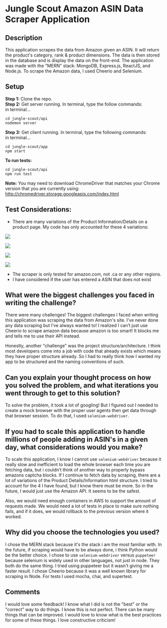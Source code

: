 # Jungle Scout Amazon ASIN Data Scraper Application

## Description ##
 This application scrapes the data from Amazon given an ASIN. It will return the product's category, rank & product dimensions. The data is then stored in the database and is display the data on the front-end. The application was made with the "MERN" stack:  MongoDB, Express.js, ReactJS, and Node.js. To scrape the Amazon data, I used Cheerio and Selenium. 

## Setup ##
__Step 1:__ Clone the repo.  
__Step 2:__  Get server running. In terminal, type the follow commands:  
in terminal...
```
cd jungle-scout/api
nodemon server
```
__Step 3:__ Get client running. In terminal, type the following commands:  
in terminal... 
```
cd jungle-scout/app
npm start
```

__To run tests:__
```
cd jungle-scout/api
npm run test
```

__Note:__ You may need to download ChromeDriver that matches your Chrome version that you are currently using: http://chromedriver.storage.googleapis.com/index.html

## Test Considerations:

- There are many variations of the Product Information/Details on a product page. My code has only accounted for these 4 variations:

![](https://paper-attachments.dropbox.com/s_FE3CE9E74DAEF32A9C0A9D2F16E4532C410853ABF3AD1FDA853C8456D433F590_1562360422735_product-type-1.png)

![](https://paper-attachments.dropbox.com/s_FE3CE9E74DAEF32A9C0A9D2F16E4532C410853ABF3AD1FDA853C8456D433F590_1562360439764_Screen+Shot+2019-06-30+at+10.33.04+PM.png)

![](https://paper-attachments.dropbox.com/s_FE3CE9E74DAEF32A9C0A9D2F16E4532C410853ABF3AD1FDA853C8456D433F590_1562360447529_Screen+Shot+2019-06-30+at+10.33.19+PM.png)

![](https://paper-attachments.dropbox.com/s_FE3CE9E74DAEF32A9C0A9D2F16E4532C410853ABF3AD1FDA853C8456D433F590_1562360454506_Screen+Shot+2019-07-03+at+4.52.19+PM.png)

- The scraper is only tested for amazon.com, not .ca or any other regions. 
- I have considered if the user has entered a ASIN that does not exist

## What were the biggest challenges you faced in writing the challenge?

There were many challenges! The biggest challenges I faced when writing this application was scraping the data from Amazon's site. I’ve never done any data scraping but I’ve always wanted to! I realized I can’t just use Cheerio to scrape amazon data because amazon is too smart! It blocks me and tells me to use their API instead. 

Honestly, another "challenge" was the project structure/architecture. I think most developers come into a job with code that already exists which means they have proper structure already. So I had to really think how I wanted my app to be structured and the naming conventions of such. 

## Can you explain your thought process on how you solved the problem, and what iterations you went through to get to this solution?

To solve the problem, it took a lot of googling! But I figured out I needed to create a mock browser with the proper user agents then get data through that browser session. To do that, I used `selenium-webdriver`. 

## If you had to scale this application to handle millions of people adding in ASIN's in a given day, what considerations would you make?

To scale this application, I know I cannot use `selenium-webdriver` because it really slow and inefficient to load the whole browser each time you are fetching data, but i couldn’t think of another way to properly bypass amazons captcha blocks. If I continue to fetch data by scraping, there are a lot of variations of the Product Details/Information html structure. I tried to account for the 4 I have found, but I know there must be more. So in the future, I would just use the Amazon API. It seems to be the safest. 

Also, we would need enough containers in AWS to support the amount of requests made. We would need a lot of tests in place to make sure nothing fails, and if it does, we would rollback to the previous version where it worked. 

## Why did you choose the technologies you used?
I chose the MERN stack because it's the stack i am the most familiar with. In the future, if scraping would have to be always done, i think Python would be the better choice. I chose to use `selenium-webdriver` versus `puppeteer` because selenium is widely used in other languages, not just in node. They both do the same thing. I tried using puppeteer but it wasn't giving me a faster result. I chose Cheerio because it was a well known library for scraping in Node. For tests I used mocha, chai, and supertest. 

## Comments
I would love some feedback! I know what I did is not the "best" or the "correct" way to do things. I know this is not perfect. There can be many things that can be improved. I would love to know what is the best practices for some of these things. I love constructive criticism! 

